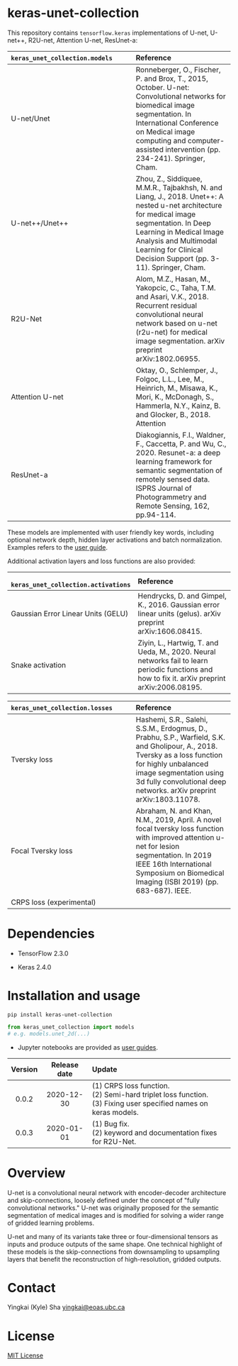 # keras-unet-collection

This repository contains `tensorflow.keras` implementations of U-net, U-net++, R2U-net, Attention U-net, ResUnet-a:

| `keras_unet_collection.models`&nbsp;&nbsp;&nbsp;&nbsp;&nbsp;&nbsp;&nbsp;&nbsp;&#8239; | Reference |
|:-------------------------------|:----------|
| U-net/Unet      | Ronneberger, O., Fischer, P. and Brox, T., 2015, October. U-net: Convolutional networks for biomedical image segmentation. In International Conference on Medical image computing and computer-assisted intervention (pp. 234-241). Springer, Cham. |
| U-net++/Unet++  | Zhou, Z., Siddiquee, M.M.R., Tajbakhsh, N. and Liang, J., 2018. Unet++: A nested u-net architecture for medical image segmentation. In Deep Learning in Medical Image Analysis and Multimodal Learning for Clinical Decision Support (pp. 3-11). Springer, Cham. |
| R2U-Net         | Alom, M.Z., Hasan, M., Yakopcic, C., Taha, T.M. and Asari, V.K., 2018. Recurrent residual convolutional neural network based on u-net (r2u-net) for medical image segmentation. arXiv preprint arXiv:1802.06955. |
| Attention U-net | Oktay, O., Schlemper, J., Folgoc, L.L., Lee, M., Heinrich, M., Misawa, K., Mori, K., McDonagh, S., Hammerla, N.Y., Kainz, B. and Glocker, B., 2018. Attention 
| ResUnet-a       | Diakogiannis, F.I., Waldner, F., Caccetta, P. and Wu, C., 2020. Resunet-a: a deep learning framework for semantic segmentation of remotely sensed data. ISPRS Journal of Photogrammetry and Remote Sensing, 162, pp.94-114. |

These models are implemented with user friendly key words, including optional network depth, hidden layer activations and batch normalization. Examples refers to the [user guide](https://github.com/yingkaisha/keras-unet-collection/blob/main/user_guid.ipynb).

Additional activation layers and loss functions are also provided:

| ` keras_unet_collection.activations` | Reference |
|:------------------------------------|:----------|
| Gaussian Error Linear Units (GELU)  | Hendrycks, D. and Gimpel, K., 2016. Gaussian error linear units (gelus). arXiv preprint arXiv:1606.08415. |
| Snake activation                    | Ziyin, L., Hartwig, T. and Ueda, M., 2020. Neural networks fail to learn periodic functions and how to fix it. arXiv preprint arXiv:2006.08195. |

| `keras_unet_collection.losses`&nbsp;&nbsp;&nbsp;&nbsp;&nbsp;&nbsp;&nbsp;&nbsp;&#8239; | Reference |
|:-------------------------------|:----------|
| Tversky loss                   | Hashemi, S.R., Salehi, S.S.M., Erdogmus, D., Prabhu, S.P., Warfield, S.K. and Gholipour, A., 2018. Tversky as a loss function for highly unbalanced image segmentation using 3d fully convolutional deep networks. arXiv preprint arXiv:1803.11078. |
| Focal Tversky loss             | Abraham, N. and Khan, N.M., 2019, April. A novel focal tversky loss function with improved attention u-net for lesion segmentation. In 2019 IEEE 16th International Symposium on Biomedical Imaging (ISBI 2019) (pp. 683-687). IEEE. |
| CRPS loss (experimental)       | |

# Dependencies

* TensorFlow 2.3.0

* Keras 2.4.0

# Installation and usage

```pip install keras-unet-collection```

```python
from keras_unet_collection import models
# e.g. models.unet_2d(...)
```

* Jupyter notebooks are provided as [user guides](https://github.com/yingkaisha/keras-unet-collection/blob/main/user_guid.ipynb).

| Version  | Release date  | Update  |
|:--------:|:-------------:|:-------- |
| 0.0.2    | 2020-12-30    | (1) CRPS loss function.<br />(2) Semi-hard triplet loss function.<br />(3) Fixing user specified names on keras models. |
| 0.0.3    | 2020-01-01    | (1) Bug fix.<br />(2) keyword and documentation fixes for R2U-Net. |

# Overview

U-net is a convolutional neural network with encoder-decoder architecture and skip-connections, loosely defined under the concept of "fully convolutional networks." U-net was originally proposed for the semantic segmentation of medical images and is modified for solving a wider range of gridded learning problems.

U-net and many of its variants take three or four-dimensional tensors as inputs and produce outputs of the same shape. One technical highlight of these models is the skip-connections from downsampling to upsampling layers that benefit the reconstruction of high-resolution, gridded outputs.

# Contact

Yingkai (Kyle) Sha <yingkai@eoas.ubc.ca>

# License

[MIT License](https://github.com/yingkaisha/keras-unet/blob/main/LICENSE)
